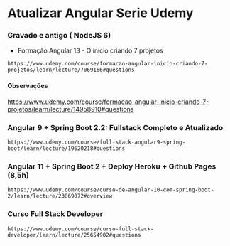 # Atualizar Angular Serie Udemy

### Gravado e antigo ( NodeJS 6)
* Formação Angular 13 - O início criando 7 projetos
```
https://www.udemy.com/course/formacao-angular-inicio-criando-7-projetos/learn/lecture/7069166#questions
```

#### Observações
https://www.udemy.com/course/formacao-angular-inicio-criando-7-projetos/learn/lecture/14958910#questions

### Angular 9 + Spring Boot 2.2: Fullstack Completo e Atualizado
```
https://www.udemy.com/course/full-stack-angular9-spring-boot/learn/lecture/19620218#questions
```

### Angular 11 + Spring Boot 2 + Deploy Heroku + Github Pages (8,5h)
```
https://www.udemy.com/course/curso-de-angular-10-com-spring-boot-2/learn/lecture/23869072#overview
```

### Curso Full Stack Developer
```
https://www.udemy.com/course/curso-full-stack-developer/learn/lecture/25654902#questions
```
